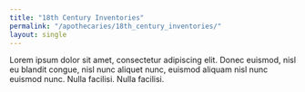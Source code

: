 ```yaml
---
title: "18th Century Inventories"
permalink: "/apothecaries/18th_century_inventories/"
layout: single
---
```

Lorem ipsum dolor sit amet, consectetur adipiscing elit. Donec euismod, nisl eu blandit congue, nisl nunc aliquet nunc, euismod aliquam nisl nunc euismod nunc. Nulla facilisi. Nulla facilisi.